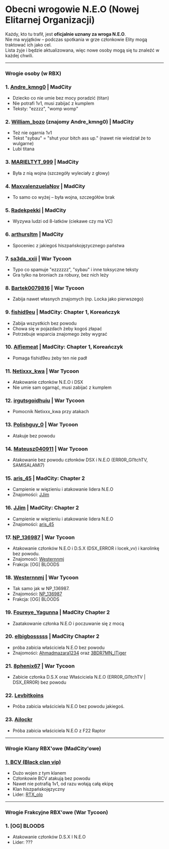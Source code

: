 # Obecni wrogowie N.E.O (Nowej Elitarnej Organizacji)

Każdy, kto tu trafił, jest **oficjalnie uznany za wroga N.E.O**.  
Nie ma wyjątków – podczas spotkania w grze członkowie Elity mogą traktować ich jako cel.  
Lista żyje i będzie aktualizowana, więc nowe osoby mogą się tu znaleźć w każdej chwili.

---

### Wrogie osoby (w RBX)

### 1. [Andre_kmng0](https://www.roblox.com/users/7445351985/profile) | MadCity
- Dziecko co nie umie bez mocy poradzić (titan)
- Nie potrafi 1v1, musi zabijać z kumplem
- Teksty: "ezzzz", "womp womp"

### 2. [William_bozo](https://www.roblox.com/users/3658972187/profile) **(znajomy Andre_kmng0)** | MadCity
- Też nie ogarnia 1v1
- Tekst "sybau" = "shut your bitch ass up." (nawet nie wiedział że to wulgarne)
- Lubi titana

### 3. [MARIELTYT_999](https://www.roblox.com/users/5188523875/profile) | MadCity
- Była z nią wojna (szczegóły wyleciały z głowy)

### 4. [MaxvalenzuelaNov](https://www.roblox.com/users/4298149095/profile) | MadCity
- To samo co wyżej – była wojna, szczegółów brak

### 5. [Radekpekki](https://www.roblox.com/users/5202096253/profile) | MadCity 
- Wyzywa ludzi od 8-latków (ciekawe czy ma VC)

### 6. [arthursltm](https://www.roblox.com/users/1275877320/profile) | MadCity
- Spoceniec z jakiegoś hiszpańskojęzycznego państwa

### 7. [sa3da_xxii](https://www.roblox.com/users/2476865789/profile) | War Tycoon
- Typo co spamuje "ezzzzzz", "sybau" i inne toksyczne teksty
- Gra tylko na broniach za robuxy, bez nich leży

### 8. [Bartek0079816](https://www.roblox.com/users/5670867274/profile) | War Tycoon
- Zabija nawet własnych znajomych (np. Locka jako pierwszego)

### 9. [fishid9eu](https://www.roblox.com/users/1151314556/profile) | MadCity: Chapter 1, Koreańczyk
- Zabija wszystkich bez powodu
- Chowa się w pojazdach żeby kogoś złapać
- Potrzebuje wsparcia znajomego żeby wygrać

### 10. [Alfiemeat](https://www.roblox.com/users/2950335182/profile) | MadCity: Chapter 1, Koreańczyk
- Pomaga fishid9eu żeby ten nie padł

### 11. [Netixxx_kwa](https://www.roblox.com/users/7700129465/profile) | War Tycoon
- Atakowanie członków N.E.O i DSX
- Nie umie sam ogarnąć, musi zabijać z kumplem

### 12. [irgutsgoidhuiu](https://www.roblox.com/users/4084966729/profile) | War Tycoon
- Pomocnik Netixxx_kwa przy atakach

### 13. [Polishguy_0](https://www.roblox.com/users/5099417594/profile) | War Tycoon
- Atakuje bez powodu

### 14. [Mateusz040911](https://www.roblox.com/users/5502078063/profile) | War Tycoon
- Atakowanie bez powodu członków DSX i N.E.O (ERR0R_Gl1tchTV, SAMISALAMI7)

### 15. [aris_45](https://www.roblox.com/users/3505028007/profile) | MadCity: Chapter 2
- Campienie w więzieniu i atakowanie lidera N.E.O  
- Znajomości: [JJim](https://www.roblox.com/users/3279275899/profile) 

### 16. [JJim](https://www.roblox.com/users/3279275899/profile) | MadCity: Chapter 2
- Campienie w więzieniu i atakowanie lidera N.E.O  
- Znajomości: [aris_45](https://www.roblox.com/users/3505028007/profile) 

### 17. [NP_136987](https://www.roblox.com/users/5447368992/profile) | War Tycoon
- Atakowanie członków N.E.O i D.S.X (DSX_ERROR i locek_vv) i karolinkę bez powodu.
- Znajomosći: [Westernnmj](https://www.roblox.com/users/1692766956/profile)
- Frakcja: [OG] BLOODS

### 18. [Westernnmj](https://www.roblox.com/users/1692766956/profile) | War Tycoon 
- Tak samo jak w NP_136987.
- Znajomości: [NP_136987](https://www.roblox.com/users/5447368992/profile)
- Frakcja: [OG] BLOODS

### 19. [Foureye_Yagunna](https://www.roblox.com/users/5235621890/profile) | MadCity Chapter 2
- Zaatakowanie członka N.E.O i poczuwanie się z mocą

### 20. [elbigbosssss](https://www.roblox.com/users/4137089251/profile) | MadCity Chapter 2
- próba zabicia właściciela N.E.O bez powodu
- Znajomości: [Ahmadmazara1234](https://www.roblox.com/users/1152061435/profile) oraz [3BDR7MN_ITiger](https://www.roblox.com/users/1478946917/profile)

### 21. [8phenix67](https://www.roblox.com/users/1499057981/profile) | War Tycoon
- Zabicie członka D.S.X oraz Właściciela N.E.O (ERR0R_Gl1tchTV | DSX_ERR0R) bez powodu

### 22. [Levbitkoins](https://www.roblox.com/users/4570245267/profile)
- Próba zabicia właściciela N.E.O bez powodu jakiegoś.

### 23. [Ailockr](https://www.roblox.com/users/1780624665/profile)
- Próba zabicia właściciela N.E.O z F22 Raptor

---

### Wrogie Klany RBX'owe (MadCity'owe)

### [1. BCV (Black clan vip)](https://www.roblox.com/communities/5822003/BLACK-CLAN-VIP#!/about)
- Dużo wojen z tym klanem
- Członkowie BCV atakują bez powodu
- Nawet nie potrafią 1v1, od razu wołają całą ekipę
- Klan hiszpańskojęzyczny
- Lider: [RTX_olo](https://www.roblox.com/users/1301006509/profile)

---

### Wrogie Frakcyjne RBX'owe (War Tycoon)

### 1. [OG] BLOODS
- Atakowanie członków D.S.X I N.E.O
- Lider: ???
